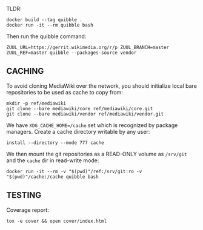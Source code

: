 TLDR:

	docker build --tag quibble .
	docker run -it --rm quibble bash

Then run the quibble command:

	ZUUL_URL=https://gerrit.wikimedia.org/r/p ZUUL_BRANCH=master ZUUL_REF=master quibble --packages-source vendor

CACHING
-------

To avoid cloning MediaWiki over the network, you should initialize local bare
repositories to be used as cache to copy from:

    mkdir -p ref/mediawiki
    git clone --bare mediawiki/core ref/mediawiki/core.git
    git clone --bare mediawiki/vendor ref/mediawiki/vendor.git

We have `XDG_CACHE_HOME=/cache` set which is recognized by package managers.
Create a cache directory writable by any user:

    install --directory --mode 777 cache

We then mount the git repositories as a READ-ONLY volume as `/srv/git` and the
`cache` dir in read-write mode:

    docker run -it --rm -v "$(pwd)"/ref:/srv/git:ro -v "$(pwd)"/cache:/cache quibble bash

TESTING
-------

Coverage report:

    tox -e cover && open cover/index.html
